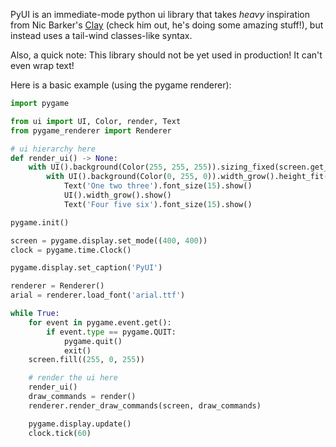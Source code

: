 PyUI is an immediate-mode python ui library that takes *heavy*
inspiration from Nic Barker's [Clay](https://www.nicbarker.com/clay)
(check him out, he's doing some amazing stuff!), but instead uses a
tail-wind classes-like syntax.

Also, a quick note: This library should not be yet used
in production! It can't even wrap text!

Here is a basic example (using the pygame renderer):

```python
import pygame

from ui import UI, Color, render, Text
from pygame_renderer import Renderer

# ui hierarchy here
def render_ui() -> None:
    with UI().background(Color(255, 255, 255)).sizing_fixed(screen.get_width(), screen.get_height()).spacing(20):
        with UI().background(Color(0, 255, 0)).width_grow().height_fit().spacing(10):
            Text('One two three').font_size(15).show()
            UI().width_grow().show()
            Text('Four five six').font_size(15).show()

pygame.init()

screen = pygame.display.set_mode((400, 400))
clock = pygame.time.Clock()

pygame.display.set_caption('PyUI')

renderer = Renderer()
arial = renderer.load_font('arial.ttf')

while True:
    for event in pygame.event.get():
        if event.type == pygame.QUIT:
            pygame.quit()
            exit()
    screen.fill((255, 0, 255))

    # render the ui here
    render_ui()
    draw_commands = render()
    renderer.render_draw_commands(screen, draw_commands)

    pygame.display.update()
    clock.tick(60)

```